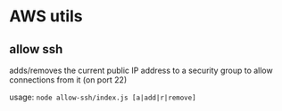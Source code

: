 # AWS utils

## allow ssh

adds/removes the current public IP address to a security group to allow connections from it (on port 22)

usage: `node allow-ssh/index.js [a|add|r|remove]`
